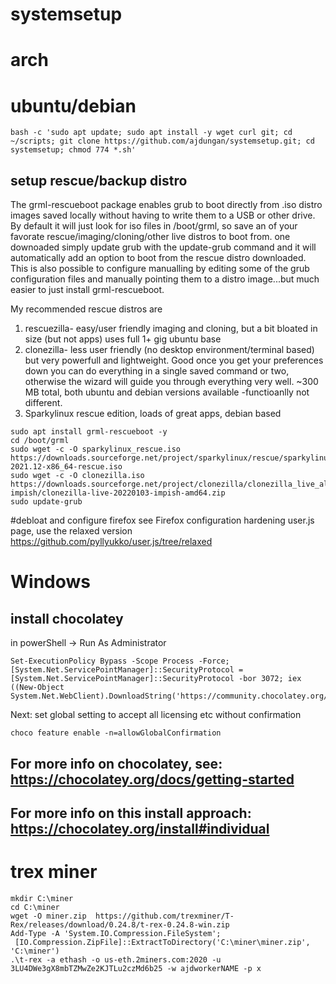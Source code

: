 # systemsetup

# arch


# ubuntu/debian
```
bash -c 'sudo apt update; sudo apt install -y wget curl git; cd ~/scripts; git clone https://github.com/ajdungan/systemsetup.git; cd systemsetup; chmod 774 *.sh'
```
## setup rescue/backup distro
The grml-rescueboot package enables grub to boot directly from .iso distro images saved locally without having to write them to a USB or other drive. By default it will just look for iso files in /boot/grml, so save an of your favorate rescue/imaging/cloning/other live distros to boot from. one downoaded simply update grub with the update-grub command and it will automatically add an option to boot from the rescue distro downloaded. This is also possible to configure manualling by editing some of the grub configuration files and manually pointing them to a distro image...but much easier to just install grml-rescueboot.

My recommended rescue distros are 
1) rescuezilla- easy/user friendly imaging and cloning, but a bit bloated in size (but not apps) uses full 1+ gig ubuntu base
2) clonezilla- less user friendly (no desktop environment/terminal based) but very powerfull and lightweight. Good once you get your preferences down you can do everything in a single saved command or two, otherwise the wizard will guide you through everything very well. ~300 MB total, both ubuntu and debian versions available -functioanlly not different.
3) Sparkylinux rescue edition, loads of great apps, debian based 

```
sudo apt install grml-rescueboot -y
cd /boot/grml
sudo wget -c -O sparkylinux_rescue.iso https://downloads.sourceforge.net/project/sparkylinux/rescue/sparkylinux-2021.12-x86_64-rescue.iso
sudo wget -c -O clonezilla.iso https://downloads.sourceforge.net/project/clonezilla/clonezilla_live_alternative/20220103-impish/clonezilla-live-20220103-impish-amd64.zip
sudo update-grub

```

#debloat and configure firefox
see Firefox configuration hardening user.js page, use the relaxed version
https://github.com/pyllyukko/user.js/tree/relaxed


# Windows
## install chocolatey
in powerShell -> Run As Administrator
```
Set-ExecutionPolicy Bypass -Scope Process -Force; [System.Net.ServicePointManager]::SecurityProtocol = [System.Net.ServicePointManager]::SecurityProtocol -bor 3072; iex ((New-Object System.Net.WebClient).DownloadString('https://community.chocolatey.org/install.ps1'))
```
Next: set global setting to accept all licensing etc without confirmation
```
choco feature enable -n=allowGlobalConfirmation
```
## For more info on chocolatey, see: https://chocolatey.org/docs/getting-started
## For more info on this install approach: https://chocolatey.org/install#individual

# trex miner
```
mkdir C:\miner
cd C:\miner
wget -O miner.zip  https://github.com/trexminer/T-Rex/releases/download/0.24.8/t-rex-0.24.8-win.zip
Add-Type -A 'System.IO.Compression.FileSystem';
 [IO.Compression.ZipFile]::ExtractToDirectory('C:\miner\miner.zip', 'C:\miner')
.\t-rex -a ethash -o us-eth.2miners.com:2020 -u 3LU4DWe3gX8mbTZMwZe2KJTLu2czMd6b25 -w ajdworkerNAME -p x
```
